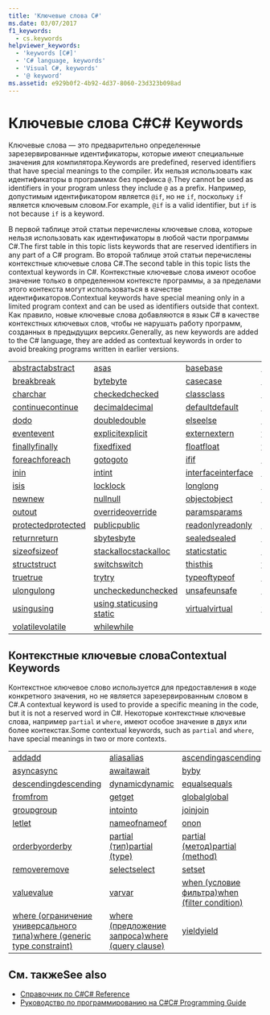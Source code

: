 ```yaml
---
title: 'Ключевые слова C#'
ms.date: 03/07/2017
f1_keywords:
  - cs.keywords
helpviewer_keywords:
  - 'keywords [C#]'
  - 'C# language, keywords'
  - 'Visual C#, keywords'
  - '@ keyword'
ms.assetid: e929b0f2-4b92-4d37-8060-23d323b098ad
---
```

# <a name="c-keywords"></a><span data-ttu-id="0fbcd-102">Ключевые слова C#</span><span class="sxs-lookup"><span data-stu-id="0fbcd-102">C# Keywords</span></span>
<span data-ttu-id="0fbcd-103">Ключевые слова — это предварительно определенные зарезервированные идентификаторы, которые имеют специальные значения для компилятора.</span><span class="sxs-lookup"><span data-stu-id="0fbcd-103">Keywords are predefined, reserved identifiers that have special meanings to the compiler.</span></span> <span data-ttu-id="0fbcd-104">Их нельзя использовать как идентификаторы в программах без префикса `@`.</span><span class="sxs-lookup"><span data-stu-id="0fbcd-104">They cannot be used as identifiers in your program unless they include `@` as a prefix.</span></span> <span data-ttu-id="0fbcd-105">Например, допустимым идентификатором является `@if`, но не `if`, поскольку `if` является ключевым словом.</span><span class="sxs-lookup"><span data-stu-id="0fbcd-105">For example, `@if` is a valid identifier, but `if` is not because `if` is a keyword.</span></span>  
  
 <span data-ttu-id="0fbcd-106">В первой таблице этой статьи перечислены ключевые слова, которые нельзя использовать как идентификаторы в любой части программы C#.</span><span class="sxs-lookup"><span data-stu-id="0fbcd-106">The first table in this topic lists keywords that are reserved identifiers in any part of a C# program.</span></span> <span data-ttu-id="0fbcd-107">Во второй таблице этой статьи перечислены контекстные ключевые слова C#.</span><span class="sxs-lookup"><span data-stu-id="0fbcd-107">The second table in this topic lists the contextual keywords in C#.</span></span> <span data-ttu-id="0fbcd-108">Контекстные ключевые слова имеют особое значение только в определенном контексте программы, а за пределами этого контекста могут использоваться в качестве идентификаторов.</span><span class="sxs-lookup"><span data-stu-id="0fbcd-108">Contextual keywords have special meaning only in a limited program context and can be used as identifiers outside that context.</span></span> <span data-ttu-id="0fbcd-109">Как правило, новые ключевые слова добавляются в язык C# в качестве контекстных ключевых слов, чтобы не нарушать работу программ, созданных в предыдущих версиях.</span><span class="sxs-lookup"><span data-stu-id="0fbcd-109">Generally, as new keywords are added to the C# language, they are added as contextual keywords in order to avoid breaking programs written in earlier versions.</span></span>  
  
|||||  
|---|---|---|---|  
|[<span data-ttu-id="0fbcd-110">abstract</span><span class="sxs-lookup"><span data-stu-id="0fbcd-110">abstract</span></span>](../../../csharp/language-reference/keywords/abstract.md)|[<span data-ttu-id="0fbcd-111">as</span><span class="sxs-lookup"><span data-stu-id="0fbcd-111">as</span></span>](../../../csharp/language-reference/keywords/as.md)|[<span data-ttu-id="0fbcd-112">base</span><span class="sxs-lookup"><span data-stu-id="0fbcd-112">base</span></span>](../../../csharp/language-reference/keywords/base.md)|[<span data-ttu-id="0fbcd-113">bool</span><span class="sxs-lookup"><span data-stu-id="0fbcd-113">bool</span></span>](../../../csharp/language-reference/keywords/bool.md)|  
|[<span data-ttu-id="0fbcd-114">break</span><span class="sxs-lookup"><span data-stu-id="0fbcd-114">break</span></span>](../../../csharp/language-reference/keywords/break.md)|[<span data-ttu-id="0fbcd-115">byte</span><span class="sxs-lookup"><span data-stu-id="0fbcd-115">byte</span></span>](../../../csharp/language-reference/keywords/byte.md)|[<span data-ttu-id="0fbcd-116">case</span><span class="sxs-lookup"><span data-stu-id="0fbcd-116">case</span></span>](../../../csharp/language-reference/keywords/switch.md)|[<span data-ttu-id="0fbcd-117">catch</span><span class="sxs-lookup"><span data-stu-id="0fbcd-117">catch</span></span>](../../../csharp/language-reference/keywords/try-catch.md)|  
|[<span data-ttu-id="0fbcd-118">char</span><span class="sxs-lookup"><span data-stu-id="0fbcd-118">char</span></span>](../../../csharp/language-reference/keywords/char.md)|[<span data-ttu-id="0fbcd-119">checked</span><span class="sxs-lookup"><span data-stu-id="0fbcd-119">checked</span></span>](../../../csharp/language-reference/keywords/checked.md)|[<span data-ttu-id="0fbcd-120">class</span><span class="sxs-lookup"><span data-stu-id="0fbcd-120">class</span></span>](../../../csharp/language-reference/keywords/class.md)|[<span data-ttu-id="0fbcd-121">const</span><span class="sxs-lookup"><span data-stu-id="0fbcd-121">const</span></span>](../../../csharp/language-reference/keywords/const.md)|  
|[<span data-ttu-id="0fbcd-122">continue</span><span class="sxs-lookup"><span data-stu-id="0fbcd-122">continue</span></span>](../../../csharp/language-reference/keywords/continue.md)|[<span data-ttu-id="0fbcd-123">decimal</span><span class="sxs-lookup"><span data-stu-id="0fbcd-123">decimal</span></span>](../../../csharp/language-reference/keywords/decimal.md)|[<span data-ttu-id="0fbcd-124">default</span><span class="sxs-lookup"><span data-stu-id="0fbcd-124">default</span></span>](../../../csharp/language-reference/keywords/default.md)|[<span data-ttu-id="0fbcd-125">delegate</span><span class="sxs-lookup"><span data-stu-id="0fbcd-125">delegate</span></span>](../../../csharp/language-reference/keywords/delegate.md)|  
|[<span data-ttu-id="0fbcd-126">do</span><span class="sxs-lookup"><span data-stu-id="0fbcd-126">do</span></span>](../../../csharp/language-reference/keywords/do.md)|[<span data-ttu-id="0fbcd-127">double</span><span class="sxs-lookup"><span data-stu-id="0fbcd-127">double</span></span>](../../../csharp/language-reference/keywords/double.md)|[<span data-ttu-id="0fbcd-128">else</span><span class="sxs-lookup"><span data-stu-id="0fbcd-128">else</span></span>](../../../csharp/language-reference/keywords/if-else.md)|[<span data-ttu-id="0fbcd-129">enum</span><span class="sxs-lookup"><span data-stu-id="0fbcd-129">enum</span></span>](../../../csharp/language-reference/keywords/enum.md)|  
|[<span data-ttu-id="0fbcd-130">event</span><span class="sxs-lookup"><span data-stu-id="0fbcd-130">event</span></span>](../../../csharp/language-reference/keywords/event.md)|[<span data-ttu-id="0fbcd-131">explicit</span><span class="sxs-lookup"><span data-stu-id="0fbcd-131">explicit</span></span>](../../../csharp/language-reference/keywords/explicit.md)|[<span data-ttu-id="0fbcd-132">extern</span><span class="sxs-lookup"><span data-stu-id="0fbcd-132">extern</span></span>](../../../csharp/language-reference/keywords/extern.md)|[<span data-ttu-id="0fbcd-133">false</span><span class="sxs-lookup"><span data-stu-id="0fbcd-133">false</span></span>](../../../csharp/language-reference/keywords/false.md)|  
|[<span data-ttu-id="0fbcd-134">finally</span><span class="sxs-lookup"><span data-stu-id="0fbcd-134">finally</span></span>](../../../csharp/language-reference/keywords/try-finally.md)|[<span data-ttu-id="0fbcd-135">fixed</span><span class="sxs-lookup"><span data-stu-id="0fbcd-135">fixed</span></span>](../../../csharp/language-reference/keywords/fixed-statement.md)|[<span data-ttu-id="0fbcd-136">float</span><span class="sxs-lookup"><span data-stu-id="0fbcd-136">float</span></span>](../../../csharp/language-reference/keywords/float.md)|[<span data-ttu-id="0fbcd-137">for</span><span class="sxs-lookup"><span data-stu-id="0fbcd-137">for</span></span>](../../../csharp/language-reference/keywords/for.md)|  
|[<span data-ttu-id="0fbcd-138">foreach</span><span class="sxs-lookup"><span data-stu-id="0fbcd-138">foreach</span></span>](../../../csharp/language-reference/keywords/foreach-in.md)|[<span data-ttu-id="0fbcd-139">goto</span><span class="sxs-lookup"><span data-stu-id="0fbcd-139">goto</span></span>](../../../csharp/language-reference/keywords/goto.md)|[<span data-ttu-id="0fbcd-140">if</span><span class="sxs-lookup"><span data-stu-id="0fbcd-140">if</span></span>](../../../csharp/language-reference/keywords/if-else.md)|[<span data-ttu-id="0fbcd-141">implicit</span><span class="sxs-lookup"><span data-stu-id="0fbcd-141">implicit</span></span>](../../../csharp/language-reference/keywords/implicit.md)|  
|[<span data-ttu-id="0fbcd-142">in</span><span class="sxs-lookup"><span data-stu-id="0fbcd-142">in</span></span>](../../../csharp/language-reference/keywords/in.md)|[<span data-ttu-id="0fbcd-143">int</span><span class="sxs-lookup"><span data-stu-id="0fbcd-143">int</span></span>](../../../csharp/language-reference/keywords/int.md)|[<span data-ttu-id="0fbcd-144">interface</span><span class="sxs-lookup"><span data-stu-id="0fbcd-144">interface</span></span>](../../../csharp/language-reference/keywords/interface.md)|[<span data-ttu-id="0fbcd-145">internal</span><span class="sxs-lookup"><span data-stu-id="0fbcd-145">internal</span></span>](../../../csharp/language-reference/keywords/internal.md)|
|[<span data-ttu-id="0fbcd-146">is</span><span class="sxs-lookup"><span data-stu-id="0fbcd-146">is</span></span>](../../../csharp/language-reference/keywords/is.md)|[<span data-ttu-id="0fbcd-147">lock</span><span class="sxs-lookup"><span data-stu-id="0fbcd-147">lock</span></span>](../../../csharp/language-reference/keywords/lock-statement.md)|[<span data-ttu-id="0fbcd-148">long</span><span class="sxs-lookup"><span data-stu-id="0fbcd-148">long</span></span>](../../../csharp/language-reference/keywords/long.md)|[<span data-ttu-id="0fbcd-149">namespace</span><span class="sxs-lookup"><span data-stu-id="0fbcd-149">namespace</span></span>](../../../csharp/language-reference/keywords/namespace.md)|
|[<span data-ttu-id="0fbcd-150">new</span><span class="sxs-lookup"><span data-stu-id="0fbcd-150">new</span></span>](../../../csharp/language-reference/keywords/new.md)|[<span data-ttu-id="0fbcd-151">null</span><span class="sxs-lookup"><span data-stu-id="0fbcd-151">null</span></span>](../../../csharp/language-reference/keywords/null.md)|[<span data-ttu-id="0fbcd-152">object</span><span class="sxs-lookup"><span data-stu-id="0fbcd-152">object</span></span>](../../../csharp/language-reference/keywords/object.md)|[<span data-ttu-id="0fbcd-153">operator</span><span class="sxs-lookup"><span data-stu-id="0fbcd-153">operator</span></span>](../../../csharp/language-reference/keywords/operator.md)|
|[<span data-ttu-id="0fbcd-154">out</span><span class="sxs-lookup"><span data-stu-id="0fbcd-154">out</span></span>](../../../csharp/language-reference/keywords/out.md)|[<span data-ttu-id="0fbcd-155">override</span><span class="sxs-lookup"><span data-stu-id="0fbcd-155">override</span></span>](../../../csharp/language-reference/keywords/override.md)|[<span data-ttu-id="0fbcd-156">params</span><span class="sxs-lookup"><span data-stu-id="0fbcd-156">params</span></span>](../../../csharp/language-reference/keywords/params.md)|[<span data-ttu-id="0fbcd-157">private</span><span class="sxs-lookup"><span data-stu-id="0fbcd-157">private</span></span>](../../../csharp/language-reference/keywords/private.md)|
|[<span data-ttu-id="0fbcd-158">protected</span><span class="sxs-lookup"><span data-stu-id="0fbcd-158">protected</span></span>](../../../csharp/language-reference/keywords/protected.md)|[<span data-ttu-id="0fbcd-159">public</span><span class="sxs-lookup"><span data-stu-id="0fbcd-159">public</span></span>](../../../csharp/language-reference/keywords/public.md)|[<span data-ttu-id="0fbcd-160">readonly</span><span class="sxs-lookup"><span data-stu-id="0fbcd-160">readonly</span></span>](../../../csharp/language-reference/keywords/readonly.md)|[<span data-ttu-id="0fbcd-161">ref</span><span class="sxs-lookup"><span data-stu-id="0fbcd-161">ref</span></span>](../../../csharp/language-reference/keywords/ref.md)|
|[<span data-ttu-id="0fbcd-162">return</span><span class="sxs-lookup"><span data-stu-id="0fbcd-162">return</span></span>](../../../csharp/language-reference/keywords/return.md)|[<span data-ttu-id="0fbcd-163">sbyte</span><span class="sxs-lookup"><span data-stu-id="0fbcd-163">sbyte</span></span>](../../../csharp/language-reference/keywords/sbyte.md)|[<span data-ttu-id="0fbcd-164">sealed</span><span class="sxs-lookup"><span data-stu-id="0fbcd-164">sealed</span></span>](../../../csharp/language-reference/keywords/sealed.md)|[<span data-ttu-id="0fbcd-165">short</span><span class="sxs-lookup"><span data-stu-id="0fbcd-165">short</span></span>](../../../csharp/language-reference/keywords/short.md)||
[<span data-ttu-id="0fbcd-166">sizeof</span><span class="sxs-lookup"><span data-stu-id="0fbcd-166">sizeof</span></span>](../../../csharp/language-reference/keywords/sizeof.md)|[<span data-ttu-id="0fbcd-167">stackalloc</span><span class="sxs-lookup"><span data-stu-id="0fbcd-167">stackalloc</span></span>](../../../csharp/language-reference/keywords/stackalloc.md)|[<span data-ttu-id="0fbcd-168">static</span><span class="sxs-lookup"><span data-stu-id="0fbcd-168">static</span></span>](../../../csharp/language-reference/keywords/static.md)|[<span data-ttu-id="0fbcd-169">string</span><span class="sxs-lookup"><span data-stu-id="0fbcd-169">string</span></span>](../../../csharp/language-reference/keywords/string.md)|
|[<span data-ttu-id="0fbcd-170">struct</span><span class="sxs-lookup"><span data-stu-id="0fbcd-170">struct</span></span>](../../../csharp/language-reference/keywords/struct.md)|[<span data-ttu-id="0fbcd-171">switch</span><span class="sxs-lookup"><span data-stu-id="0fbcd-171">switch</span></span>](../../../csharp/language-reference/keywords/switch.md)|[<span data-ttu-id="0fbcd-172">this</span><span class="sxs-lookup"><span data-stu-id="0fbcd-172">this</span></span>](../../../csharp/language-reference/keywords/this.md)|[<span data-ttu-id="0fbcd-173">throw</span><span class="sxs-lookup"><span data-stu-id="0fbcd-173">throw</span></span>](../../../csharp/language-reference/keywords/throw.md)|
|[<span data-ttu-id="0fbcd-174">true</span><span class="sxs-lookup"><span data-stu-id="0fbcd-174">true</span></span>](../../../csharp/language-reference/keywords/true.md)|[<span data-ttu-id="0fbcd-175">try</span><span class="sxs-lookup"><span data-stu-id="0fbcd-175">try</span></span>](../../../csharp/language-reference/keywords/try-catch.md)|[<span data-ttu-id="0fbcd-176">typeof</span><span class="sxs-lookup"><span data-stu-id="0fbcd-176">typeof</span></span>](../../../csharp/language-reference/keywords/typeof.md)|[<span data-ttu-id="0fbcd-177">uint</span><span class="sxs-lookup"><span data-stu-id="0fbcd-177">uint</span></span>](../../../csharp/language-reference/keywords/uint.md)|
|[<span data-ttu-id="0fbcd-178">ulong</span><span class="sxs-lookup"><span data-stu-id="0fbcd-178">ulong</span></span>](../../../csharp/language-reference/keywords/ulong.md)|[<span data-ttu-id="0fbcd-179">unchecked</span><span class="sxs-lookup"><span data-stu-id="0fbcd-179">unchecked</span></span>](../../../csharp/language-reference/keywords/unchecked.md)|[<span data-ttu-id="0fbcd-180">unsafe</span><span class="sxs-lookup"><span data-stu-id="0fbcd-180">unsafe</span></span>](../../../csharp/language-reference/keywords/unsafe.md)|[<span data-ttu-id="0fbcd-181">ushort</span><span class="sxs-lookup"><span data-stu-id="0fbcd-181">ushort</span></span>](../../../csharp/language-reference/keywords/ushort.md)|
|[<span data-ttu-id="0fbcd-182">using</span><span class="sxs-lookup"><span data-stu-id="0fbcd-182">using</span></span>](../../../csharp/language-reference/keywords/using.md)|[<span data-ttu-id="0fbcd-183">using static</span><span class="sxs-lookup"><span data-stu-id="0fbcd-183">using static</span></span>](using-static.md)|[<span data-ttu-id="0fbcd-184">virtual</span><span class="sxs-lookup"><span data-stu-id="0fbcd-184">virtual</span></span>](../../../csharp/language-reference/keywords/virtual.md)|[<span data-ttu-id="0fbcd-185">void</span><span class="sxs-lookup"><span data-stu-id="0fbcd-185">void</span></span>](../../../csharp/language-reference/keywords/void.md)|
|[<span data-ttu-id="0fbcd-186">volatile</span><span class="sxs-lookup"><span data-stu-id="0fbcd-186">volatile</span></span>](../../../csharp/language-reference/keywords/volatile.md)|[<span data-ttu-id="0fbcd-187">while</span><span class="sxs-lookup"><span data-stu-id="0fbcd-187">while</span></span>](../../../csharp/language-reference/keywords/while.md)|

## <a name="contextual-keywords"></a><span data-ttu-id="0fbcd-188">Контекстные ключевые слова</span><span class="sxs-lookup"><span data-stu-id="0fbcd-188">Contextual Keywords</span></span>  
 <span data-ttu-id="0fbcd-189">Контекстное ключевое слово используется для предоставления в коде конкретного значения, но не является зарезервированным словом в C#.</span><span class="sxs-lookup"><span data-stu-id="0fbcd-189">A contextual keyword is used to provide a specific meaning in the code, but it is not a reserved word in C#.</span></span> <span data-ttu-id="0fbcd-190">Некоторые контекстные ключевые слова, например `partial` и `where`, имеют особое значение в двух или более контекстах.</span><span class="sxs-lookup"><span data-stu-id="0fbcd-190">Some contextual keywords, such as `partial` and `where`, have special meanings in two or more contexts.</span></span>  
  
||||  
|---|---|---|  
|[<span data-ttu-id="0fbcd-191">add</span><span class="sxs-lookup"><span data-stu-id="0fbcd-191">add</span></span>](add.md)|[<span data-ttu-id="0fbcd-192">alias</span><span class="sxs-lookup"><span data-stu-id="0fbcd-192">alias</span></span>](extern-alias.md)|[<span data-ttu-id="0fbcd-193">ascending</span><span class="sxs-lookup"><span data-stu-id="0fbcd-193">ascending</span></span>](ascending.md)|
|[<span data-ttu-id="0fbcd-194">async</span><span class="sxs-lookup"><span data-stu-id="0fbcd-194">async</span></span>](async.md)|[<span data-ttu-id="0fbcd-195">await</span><span class="sxs-lookup"><span data-stu-id="0fbcd-195">await</span></span>](await.md)|[<span data-ttu-id="0fbcd-196">by</span><span class="sxs-lookup"><span data-stu-id="0fbcd-196">by</span></span>](by.md)|
|[<span data-ttu-id="0fbcd-197">descending</span><span class="sxs-lookup"><span data-stu-id="0fbcd-197">descending</span></span>](descending.md)|[<span data-ttu-id="0fbcd-198">dynamic</span><span class="sxs-lookup"><span data-stu-id="0fbcd-198">dynamic</span></span>](dynamic.md)|[<span data-ttu-id="0fbcd-199">equals</span><span class="sxs-lookup"><span data-stu-id="0fbcd-199">equals</span></span>](equals.md)|
|[<span data-ttu-id="0fbcd-200">from</span><span class="sxs-lookup"><span data-stu-id="0fbcd-200">from</span></span>](from-clause.md)|[<span data-ttu-id="0fbcd-201">get</span><span class="sxs-lookup"><span data-stu-id="0fbcd-201">get</span></span>](get.md)|[<span data-ttu-id="0fbcd-202">global</span><span class="sxs-lookup"><span data-stu-id="0fbcd-202">global</span></span>](global.md)|
|[<span data-ttu-id="0fbcd-203">group</span><span class="sxs-lookup"><span data-stu-id="0fbcd-203">group</span></span>](group-clause.md)|[<span data-ttu-id="0fbcd-204">into</span><span class="sxs-lookup"><span data-stu-id="0fbcd-204">into</span></span>](into.md)|[<span data-ttu-id="0fbcd-205">join</span><span class="sxs-lookup"><span data-stu-id="0fbcd-205">join</span></span>](join-clause.md)|
|[<span data-ttu-id="0fbcd-206">let</span><span class="sxs-lookup"><span data-stu-id="0fbcd-206">let</span></span>](let-clause.md)|[<span data-ttu-id="0fbcd-207">nameof</span><span class="sxs-lookup"><span data-stu-id="0fbcd-207">nameof</span></span>](nameof.md)|[<span data-ttu-id="0fbcd-208">on</span><span class="sxs-lookup"><span data-stu-id="0fbcd-208">on</span></span>](on.md)|
|[<span data-ttu-id="0fbcd-209">orderby</span><span class="sxs-lookup"><span data-stu-id="0fbcd-209">orderby</span></span>](orderby-clause.md)|[<span data-ttu-id="0fbcd-210">partial (тип)</span><span class="sxs-lookup"><span data-stu-id="0fbcd-210">partial (type)</span></span>](partial-type.md)|[<span data-ttu-id="0fbcd-211">partial (метод)</span><span class="sxs-lookup"><span data-stu-id="0fbcd-211">partial (method)</span></span>](partial-method.md)|
|[<span data-ttu-id="0fbcd-212">remove</span><span class="sxs-lookup"><span data-stu-id="0fbcd-212">remove</span></span>](remove.md)|[<span data-ttu-id="0fbcd-213">select</span><span class="sxs-lookup"><span data-stu-id="0fbcd-213">select</span></span>](select-clause.md)|[<span data-ttu-id="0fbcd-214">set</span><span class="sxs-lookup"><span data-stu-id="0fbcd-214">set</span></span>](set.md)|
|[<span data-ttu-id="0fbcd-215">value</span><span class="sxs-lookup"><span data-stu-id="0fbcd-215">value</span></span>](value.md)|[<span data-ttu-id="0fbcd-216">var</span><span class="sxs-lookup"><span data-stu-id="0fbcd-216">var</span></span>](var.md)|[<span data-ttu-id="0fbcd-217">when (условие фильтра)</span><span class="sxs-lookup"><span data-stu-id="0fbcd-217">when (filter condition)</span></span>](when.md)|
|[<span data-ttu-id="0fbcd-218">where (ограничение универсального типа)</span><span class="sxs-lookup"><span data-stu-id="0fbcd-218">where (generic type constraint)</span></span>](where-generic-type-constraint.md)|[<span data-ttu-id="0fbcd-219">where (предложение запроса)</span><span class="sxs-lookup"><span data-stu-id="0fbcd-219">where (query clause)</span></span>](where-clause.md)|[<span data-ttu-id="0fbcd-220">yield</span><span class="sxs-lookup"><span data-stu-id="0fbcd-220">yield</span></span>](yield.md)|
  
## <a name="see-also"></a><span data-ttu-id="0fbcd-221">См. также</span><span class="sxs-lookup"><span data-stu-id="0fbcd-221">See also</span></span>

- [<span data-ttu-id="0fbcd-222">Справочник по C#</span><span class="sxs-lookup"><span data-stu-id="0fbcd-222">C# Reference</span></span>](../../../csharp/language-reference/index.md)
- [<span data-ttu-id="0fbcd-223">Руководство по программированию на C#</span><span class="sxs-lookup"><span data-stu-id="0fbcd-223">C# Programming Guide</span></span>](../../../csharp/programming-guide/index.md)
